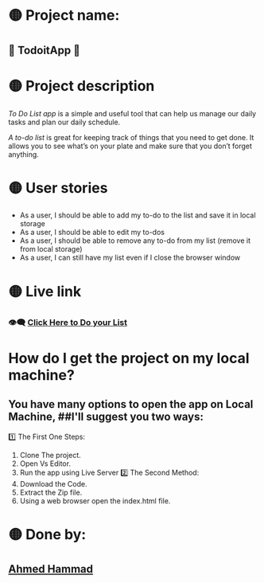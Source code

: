 # :yellow_circle: Project name:

## :dizzy: **TodoitApp** :dizzy:

# :yellow_circle: Project description

_To Do List app_ is a simple and useful tool that can help us manage our daily tasks and plan our daily schedule.

_A to-do list_ is great for keeping track of things that you need to get done. It allows you to see what’s on your plate and make sure that you don’t forget anything.

# :yellow_circle: User stories

- As a user, I should be able to add my to-do to the list and save it in local storage
- As a user, I should be able to edit my to-dos
- As a user, I should be able to remove any to-do from my list (remove it from local storage)
- As a user, I can still have my list even if I close the browser window

# :yellow_circle: Live link

### :eye_speech_bubble: [Click Here to Do your List](https://gsg-cf05.github.io/TodoApp-ahammad/)

# How do I get the project on my local machine?

## You have many options to open the app on Local Machine, ##I'll suggest you two ways:

:one: The First One Steps:

1.  Clone The project.
2.  Open Vs Editor.
3.  Run the app using Live Server
    :two: The Second Method:
4.  Download the Code.
5.  Extract the Zip file.
6.  Using a web browser open the index.html file.

# :yellow_circle: Done by:

## **[Ahmed Hammad](https://github.com/ahmedhmmad)**
